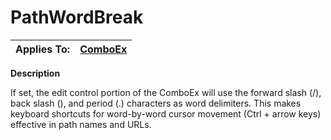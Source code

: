 




<h1 class="heading"><span class="name">PathWordBreak</span></h1>

| Applies To: | [ComboEx](./comboex.md) |
| --- | ---  |


**Description**


If set, the edit control portion of the ComboEx will use the forward slash (/), back slash (\), and period (.) characters as word delimiters. This makes keyboard shortcuts for word-by-word cursor movement (Ctrl + arrow keys) effective in path names and URLs.



